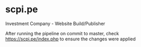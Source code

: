 # scpi.pe
Investment Company - Website Build/Publisher

After running the pipeline on commit to master, check https://scpi.pe/index.php to ensure the changes were applied

